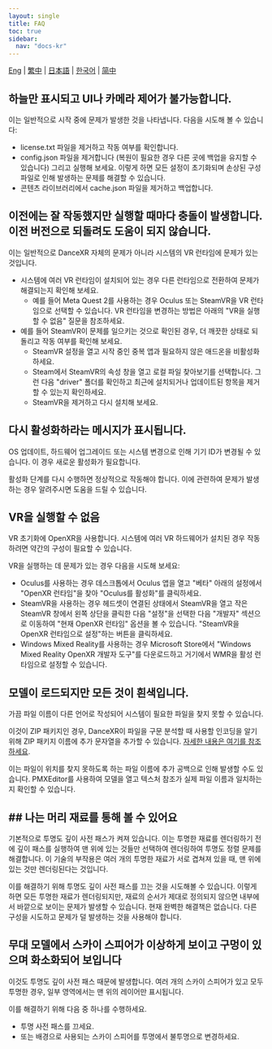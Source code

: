 ```yaml
---
layout: single
title: FAQ
toc: true
sidebar:
  nav: "docs-kr"
---
```

[Eng](/dancexr/faq) | [繁中](/tw/dancexr/faq) | [日本語](/jp/dancexr/faq) | [한국어](/kr/dancexr/faq) | [简中](/zh/dancexr/faq)


## 하늘만 표시되고 UI나 카메라 제어가 불가능합니다.
이는 일반적으로 시작 중에 문제가 발생한 것을 나타냅니다. 다음을 시도해 볼 수 있습니다:
* license.txt 파일을 제거하고 작동 여부를 확인합니다.
* config.json 파일을 제거합니다 (복원이 필요한 경우 다른 곳에 백업을 유지할 수 있습니다) 그리고 실행해 보세요. 이렇게 하면 모든 설정이 초기화되며 손상된 구성 파일로 인해 발생하는 문제를 해결할 수 있습니다.
* 콘텐츠 라이브러리에서 cache.json 파일을 제거하고 백업합니다.


## 이전에는 잘 작동했지만 실행할 때마다 충돌이 발생합니다. 이전 버전으로 되돌려도 도움이 되지 않습니다.
이는 일반적으로 DanceXR 자체의 문제가 아니라 시스템의 VR 런타임에 문제가 있는 것입니다.
* 시스템에 여러 VR 런타임이 설치되어 있는 경우 다른 런타임으로 전환하여 문제가 해결되는지 확인해 보세요.
  * 예를 들어 Meta Quest 2를 사용하는 경우 Oculus 또는 SteamVR을 VR 런타임으로 선택할 수 있습니다. VR 런타임을 변경하는 방법은 아래의 "VR을 실행할 수 없음" 질문을 참조하세요.
* 예를 들어 SteamVR이 문제를 일으키는 것으로 확인된 경우, 더 깨끗한 상태로 되돌리고 작동 여부를 확인해 보세요.
  * SteamVR 설정을 열고 시작 중인 중복 앱과 필요하지 않은 애드온을 비활성화하세요.
  * Steam에서 SteamVR의 속성 창을 열고 로컬 파일 찾아보기를 선택합니다. 그런 다음 "driver" 폴더를 확인하고 최근에 설치되거나 업데이트된 항목을 제거할 수 있는지 확인하세요.
  * SteamVR을 제거하고 다시 설치해 보세요.


## 다시 활성화하라는 메시지가 표시됩니다.
OS 업데이트, 하드웨어 업그레이드 또는 시스템 변경으로 인해 기기 ID가 변경될 수 있습니다. 이 경우 새로운 활성화가 필요합니다.

활성화 단계를 다시 수행하면 정상적으로 작동해야 합니다. 이에 관련하여 문제가 발생하는 경우 알려주시면 도움을 드릴 수 있습니다.


## VR을 실행할 수 없음
VR 초기화에 OpenXR을 사용합니다. 시스템에 여러 VR 하드웨어가 설치된 경우 작동하려면 약간의 구성이 필요할 수 있습니다.

VR을 실행하는 데 문제가 있는 경우 다음을 시도해 보세요:
* Oculus를 사용하는 경우 데스크톱에서 Oculus 앱을 열고 "베타" 아래의 설정에서 "OpenXR 런타임"을 찾아 "Oculus를 활성화"를 클릭하세요.
* SteamVR을 사용하는 경우 헤드셋이 연결된 상태에서 SteamVR을 열고 작은 SteamVR 창에서 왼쪽 상단을 클릭한 다음 "설정"을 선택한 다음 "개발자" 섹션으로 이동하여 "현재 OpenXR 런타임" 옵션을 볼 수 있습니다. "SteamVR을 OpenXR 런타임으로 설정"하는 버튼을 클릭하세요.
* Windows Mixed Reality를 사용하는 경우 Microsoft Store에서 "Windows Mixed Reality OpenXR 개발자 도구"를 다운로드하고 거기에서 WMR을 활성 런타임으로 설정할 수 있습니다.


## 모델이 로드되지만 모든 것이 흰색입니다.
가끔 파일 이름이 다른 언어로 작성되어 시스템이 필요한 파일을 찾지 못할 수 있습니다.

이것이 ZIP 패키지인 경우, DanceXR이 파일을 구문 분석할 때 사용할 인코딩을 알기 위해 ZIP 패키지 이름에 추가 문자열을 추가할 수 있습니다. [자세한 내용은 여기를 참조하세요](features/zip_format).

이는 파일이 위치를 찾지 못하도록 하는 파일 이름에 추가 공백으로 인해 발생할 수도 있습니다. PMXEditor를 사용하여 모델을 열고 텍스처 참조가 실제 파일 이름과 일치하는지 확인할 수 있습니다.
## ## 나는 머리 재료를 통해 볼 수 있어요
기본적으로 투명도 깊이 사전 패스가 켜져 있습니다. 이는 투명한 재료를 렌더링하기 전에 깊이 패스를 실행하여 맨 위에 있는 것들만 선택하여 렌더링하여 투명도 정렬 문제를 해결합니다. 이 기술의 부작용은 여러 개의 투명한 재료가 서로 겹쳐져 있을 때, 맨 위에 있는 것만 렌더링된다는 것입니다.

이를 해결하기 위해 투명도 깊이 사전 패스를 끄는 것을 시도해볼 수 있습니다. 이렇게 하면 모든 투명한 재료가 렌더링되지만, 재료의 순서가 제대로 정의되지 않으면 내부에서 바깥으로 보이는 문제가 발생할 수 있습니다. 현재 완벽한 해결책은 없습니다. 다른 구성을 시도하고 문제가 덜 발생하는 것을 사용해야 합니다.


## 무대 모델에서 스카이 스피어가 이상하게 보이고 구멍이 있으며 화소화되어 보입니다
이것도 투명도 깊이 사전 패스 때문에 발생합니다. 여러 개의 스카이 스피어가 있고 모두 투명한 경우, 일부 영역에서는 맨 위의 레이어만 표시됩니다.

이를 해결하기 위해 다음 중 하나를 수행하세요.
* 투명 사전 패스를 끄세요.
* 또는 배경으로 사용되는 스카이 스피어를 투명에서 불투명으로 변경하세요.
